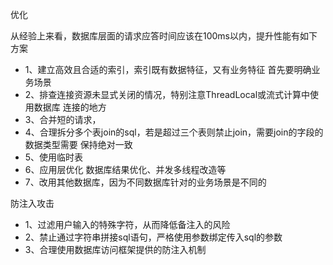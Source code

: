 优化

从经验上来看，数据库层面的请求应答时间应该在100ms以内，提升性能有如下方案
- 1、建立高效且合适的索引，索引既有数据特征，又有业务特征
首先要明确业务场景
- 2、排查连接资源未显式关闭的情况，特别注意ThreadLocal或流式计算中使用数据库
连接的地方
- 3、合并短的请求，
- 4、合理拆分多个表join的sql，若是超过三个表则禁止join，需要join的字段的数据类型需要
保持绝对一致
- 5、使用临时表
- 6、应用层优化 数据库结果优化、并发多线程改造等
- 7、改用其他数据库，因为不同数据库针对的业务场景是不同的


防注入攻击
- 1、过滤用户输入的特殊字符，从而降低备注入的风险
- 2、禁止通过字符串拼接sql语句，严格使用参数绑定传入sql的参数
- 3、合理使用数据库访问框架提供的防注入机制
